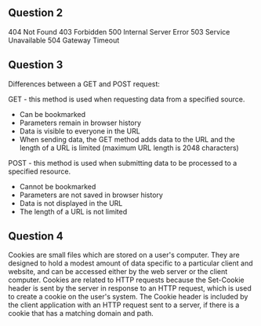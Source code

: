 ## Question 2

404 Not Found
403 Forbidden
500 Internal Server Error
503 Service Unavailable
504 Gateway Timeout

## Question 3

Differences between a GET and POST request:

GET - this method is used when requesting data from a specified source.
- Can be bookmarked
- Parameters remain in browser history	
- Data is visible to everyone in the URL
- When sending data, the GET method adds data to the URL and the length of a URL is limited (maximum URL length is 2048 characters)

POST - this method is used when submitting data to be processed to a specified resource.
- Cannot be bookmarked
- Parameters are not saved in browser history
- Data is not displayed in the URL
- The length of a URL is not limited

## Question 4

Cookies are small files which are stored on a user's computer. They are designed to hold a modest amount of data specific to a particular client and website, and can be accessed either by the web server or the client computer. Cookies are related to HTTP requests because the Set-Cookie header is sent by the server in response to an HTTP request, which is used to create a cookie on the user's system. The Cookie header is included by the client application with an HTTP request sent to a server, if there is a cookie that has a matching domain and path.

